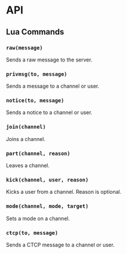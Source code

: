 # API

## Lua Commands

### `raw(message)`

Sends a raw message to the server.

### `privmsg(to, message)`

Sends a message to a channel or user.

### `notice(to, message)`

Sends a notice to a channel or user.

### `join(channel)`

Joins a channel.

### `part(channel, reason)`

Leaves a channel.

### `kick(channel, user, reason)`

Kicks a user from a channel. Reason is optional.

### `mode(channel, mode, target)`

Sets a mode on a channel.

### `ctcp(to, message)`

Sends a CTCP message to a channel or user.

